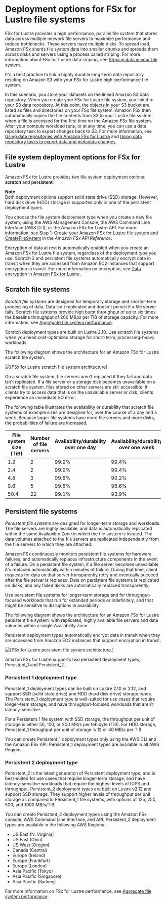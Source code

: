 # Deployment options for FSx for Lustre file systems<a name="using-fsx-lustre"></a>

FSx for Lustre provides a high performance, parallel file system that stores data across multiple network file servers to maximize performance and reduce bottlenecks\. These servers have multiple disks\. To spread load, Amazon FSx shards file system data into smaller chunks and spreads them across disks and servers using a process called striping\. For more information about FSx for Lustre data striping, see [Striping data in your file system](performance.md#striping-data)\.

It's a best practice to link a highly durable long\-term data repository residing on Amazon S3 with your FSx for Lustre high\-performance file system\.

In this scenario, you store your datasets on the linked Amazon S3 data repository\. When you create your FSx for Lustre file system, you link it to your S3 data repository\. At this point, the objects in your S3 bucket are listed as files and directories on your FSx file system\. Amazon FSx then automatically copies the file contents from S3 to your Lustre file system when a file is accessed for the first time on the Amazon FSx file system\. After your compute workload runs, or at any time, you can use a data repository task to export changes back to S3\. For more information, see [Using data repositories with Amazon FSx for Lustre](fsx-data-repositories.md) and [Using data repository tasks to export data and metadata changes](export-data-repo-task-dra.md)\. 

## File system deployment options for FSx for Lustre<a name="lustre-deployment-types"></a>

Amazon FSx for Lustre provides two file system deployment options: **scratch** and **persistent**\. 

**Note**  
Both deployment options support solid state drive \(SSD\) storage\. However, hard disk drive \(HDD\) storage is supported only in one of the persistent deployment types\.

You choose the file system deployment type when you create a new file system, using the AWS Management Console, the AWS Command Line Interface \(AWS CLI\), or the Amazon FSx for Lustre API\. For more information, see [Step 1: Create your Amazon FSx for Lustre file system](getting-started-step1.md) and [CreateFileSystem](https://docs.aws.amazon.com/fsx/latest/APIReference/API_CreateFileSystem.html) in the *Amazon FSx API Reference*\.

Encryption of data at rest is automatically enabled when you create an Amazon FSx for Lustre file system, regardless of the deployment type you use\. Scratch 2 and persistent file systems automatically encrypt data in transit when they are accessed from Amazon EC2 instances that support encryption in transit\. For more information on encryption, see [Data encryption in Amazon FSx for Lustre](encryption-fsxl.md)\.

## Scratch file systems<a name="scratch-file-system"></a>

*Scratch file systems* are designed for temporary storage and shorter\-term processing of data\. Data isn't replicated and doesn't persist if a file server fails\. Scratch file systems provide high burst throughput of up to six times the baseline throughput of 200 MBps per TiB of storage capacity\. For more information, see [Aggregate file system performance](performance.md#fsx-aggregate-perf)\. 

Scratch deployment types are built on Lustre 2\.10\. Use scratch file systems when you need cost\-optimized storage for short\-term, processing\-heavy workloads\.

The following diagram shows the architecture for an Amazon FSx for Lustre scratch file system\.

![\[FSx for Lustre scratch file system architecture\]](http://docs.aws.amazon.com/fsx/latest/LustreGuide/images/fsx-lustre-scratch-architecture.png)

On a scratch file system, file servers aren't replaced if they fail and data isn't replicated\. If a file server or a storage disk becomes unavailable on a scratch file system, files stored on other servers are still accessible\. If clients try to access data that is on the unavailable server or disk, clients experience an immediate I/O error\. 

The following table illustrates the availability or durability that scratch file systems of example sizes are designed for, over the course of a day and a week\. Because larger file systems have more file servers and more disks, the probabilities of failure are increased\. 


| File system size \(TiB\) | Number of file servers | Availability/durability over one day | Availability/durability over one week | 
| --- | --- | --- | --- | 
|  1\.2  | 2 | 99\.9% | 99\.4% | 
| 2\.4 | 2 | 99\.9% | 99\.4% | 
| 4\.8 | 3 | 99\.8% | 99\.2% | 
|  9\.6  | 5 | 99\.8% | 98\.6% | 
| 50\.4 | 22 | 99\.1% | 93\.9% | 

## Persistent file systems<a name="persistent-file-system"></a>

*Persistent file systems* are designed for longer\-term storage and workloads\. The file servers are highly available, and data is automatically replicated within the same Availability Zone in which the file system is located\. The data volumes attached to the file servers are replicated independently from the file servers to which they are attached\.

Amazon FSx continuously monitors persistent file systems for hardware failures, and automatically replaces infrastructure components in the event of a failure\. On a persistent file system, if a file server becomes unavailable, it's replaced automatically within minutes of failure\. During that time, client requests for data on that server transparently retry and eventually succeed after the file server is replaced\. Data on persistent file systems is replicated on disks, and any failed disks are automatically replaced transparently\. 

Use persistent file systems for longer\-term storage and for throughput\-focused workloads that run for extended periods or indefinitely, and that might be sensitive to disruptions in availability\.

The following diagram shows the architecture for an Amazon FSx for Lustre persistent file system, with replicated, highly available file servers and data volumes within a single Availability Zone\.

Persistent deployment types automatically encrypt data in transit when they are accessed from Amazon EC2 instances that support encryption in transit\. 

![\[FSx for Lustre persistent file system architecture.\]](http://docs.aws.amazon.com/fsx/latest/LustreGuide/images/fsx-lustre-persistent-architecture.png)

Amazon FSx for Lustre supports two persistent deployment types, Persistent\_1 and Persistent\_2\.

### Persistent 1 deployment type<a name="persistent-1-lustre"></a>

Persistent\_1 deployment types can be built on Lustre 2\.10 or 2\.12, and support SSD \(solid state drive\) and HDD \(hard disk drive\) storage types\. The Persistent\_1 deployment type is well\-suited for use cases that require longer\-term storage, and have throughput\-focused workloads that aren't latency\-sensitive\.

For a Persistent\_1 file system with SSD storage, the throughput per unit of storage is either 50, 100, or 200 MB/s per tebibyte \(TiB\)\. For HDD storage, Persistent\_1 throughput per unit of storage is 12 or 40 MB/s per TiB\.

You can create Persistent\_1 deployment types only using the AWS CLI and the Amazon FSx API\. Persistent\_1 deployment types are available in all AWS Regions\.

### Persistent 2 deployment type<a name="persistent-2-lustre"></a>

Persistent\_2 is the latest generation of Persistent deployment type, and is best\-suited for use cases that require longer\-term storage, and have latency\-sensitive workloads that require the highest levels of IOPS and throughput\. Persistent\_2 deployment types are built on Lustre v2\.12 and support SSD storage\. They support higher levels of throughput per unit storage as compared to Persistent\_1 file systems, with options of 125, 250, 500, and 1000 MB/s/TiB\.

You can create Persistent\_2 deployment types using the Amazon FSx console, AWS Command Line Interface, and API\. Persistent\_2 deployment types are available in the following AWS Regions\.
+ US East \(N\. Virginia\)
+ US East \(Ohio\)
+ US West \(Oregon\)
+ Canada \(Central\)
+ Europe \(Ireland\)
+ Europe \(Frankfurt\)
+ Europe \(London\)
+ Asia Pacific \(Tokyo\)
+ Asia Pacific \(Singapore\)
+ Asia Pacific \(Sydney\)

For more information on FSx for Lustre performance, see [Aggregate file system performance](performance.md#fsx-aggregate-perf)\.